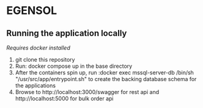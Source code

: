 # EGENSOL
## Running the application locally ##

*Requires docker installed*

1) git clone this repository
2) Run: docker compose up in the base directory
3) After the containers spin up, run :docker exec mssql-server-db /bin/sh "/usr/src/app/entrypoint.sh" to create the backing database schema for the applications
4) Browse to http://localhost:3000/swagger for rest api and http://localhost:5000 for bulk order api 
